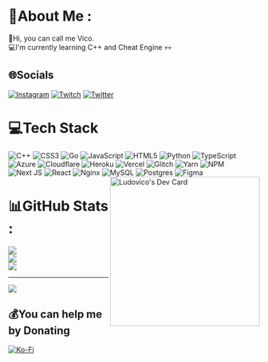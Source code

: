   # 💫About Me :
👋Hi, you can call me Vico.<br />
💻I'm currently learning C++ and Cheat Engine 💀💀

## 🌐Socials
[![Instagram](https://img.shields.io/badge/Instagram-%23E4405F.svg?logo=Instagram&logoColor=white)](https://instagram.com/ludovico666_) [![Twitch](https://img.shields.io/badge/Twitch-%239146FF.svg?logo=Twitch&logoColor=white)](https://twitch.tv/vicosforza) [![Twitter](https://img.shields.io/badge/Twitter-%231DA1F2.svg?logo=Twitter&logoColor=white)](https://twitter.com/ludovico1337) 

# 💻Tech Stack
![C++](https://img.shields.io/badge/c++-%2300599C.svg?style=flat&logo=c%2B%2B&logoColor=white) ![CSS3](https://img.shields.io/badge/css3-%231572B6.svg?style=flat&logo=css3&logoColor=white) ![Go](https://img.shields.io/badge/go-%2300ADD8.svg?style=flat&logo=go&logoColor=white) ![JavaScript](https://img.shields.io/badge/javascript-%23323330.svg?style=flat&logo=javascript&logoColor=%23F7DF1E) ![HTML5](https://img.shields.io/badge/html5-%23E34F26.svg?style=flat&logo=html5&logoColor=white) ![Python](https://img.shields.io/badge/python-3670A0?style=flat&logo=python&logoColor=ffdd54) ![TypeScript](https://img.shields.io/badge/typescript-%23007ACC.svg?style=flat&logo=typescript&logoColor=white) ![Azure](https://img.shields.io/badge/azure-%230072C6.svg?style=flat&logo=azure-devops&logoColor=white) ![Cloudflare](https://img.shields.io/badge/Cloudflare-F38020?style=flat&logo=Cloudflare&logoColor=white) ![Heroku](https://img.shields.io/badge/heroku-%23430098.svg?style=flat&logo=heroku&logoColor=white) ![Vercel](https://img.shields.io/badge/vercel-%23000000.svg?style=flat&logo=vercel&logoColor=white) ![Glitch](https://img.shields.io/badge/glitch-%233333FF.svg?style=flat&logo=glitch&logoColor=white) ![Yarn](https://img.shields.io/badge/yarn-%232C8EBB.svg?style=flat&logo=yarn&logoColor=white) ![NPM](https://img.shields.io/badge/NPM-%23000000.svg?style=flat&logo=npm&logoColor=white) ![Next JS](https://img.shields.io/badge/Next-black?style=flat&logo=next.js&logoColor=white) ![React](https://img.shields.io/badge/react-%2320232a.svg?style=flat&logo=react&logoColor=%2361DAFB) ![Nginx](https://img.shields.io/badge/nginx-%23009639.svg?style=flat&logo=nginx&logoColor=white) ![MySQL](https://img.shields.io/badge/mysql-%2300f.svg?style=flat&logo=mysql&logoColor=white) ![Postgres](https://img.shields.io/badge/postgres-%23316192.svg?style=flat&logo=postgresql&logoColor=white) 	![Figma](https://img.shields.io/badge/figma-%23F24E1E.svg?style=flat&logo=figma&logoColor=white) <br />
<a href="https://app.daily.dev/Ludovico"><img src="https://github.com/LudovicoSforza/LudovicoSforza/blob/main/devcard.svg" align="right" width="300" alt="Ludovico's Dev Card"/></a>

# 📊GitHub Stats :
![](https://github-readme-stats.vercel.app/api?username=Ludovicosforza&theme=dracula&hide_border=true&include_all_commits=true&count_private=true)<br/>
![](https://github-readme-streak-stats.herokuapp.com/?user=Ludovicosforza&theme=dracula&hide_border=true)<br/>
![](https://github-readme-stats.vercel.app/api/top-langs/?username=Ludovicosforza&theme=dracula&hide_border=true&include_all_commits=true&count_private=true&layout=compact)

---
![](https://komarev.com/ghpvc/?username=Ludovicosforza&label=Visitors+Count&color=brightgreen)

  ## 💰You can help me by Donating
  [![Ko-Fi](https://img.shields.io/badge/Ko--fi-F16061?style=for-the-badge&logo=ko-fi&logoColor=white)](https://ko-fi.com/ludovico1337) 

  <!-- Proudly created with GPRM ( https://gprm.itsvg.in ) -->
  
